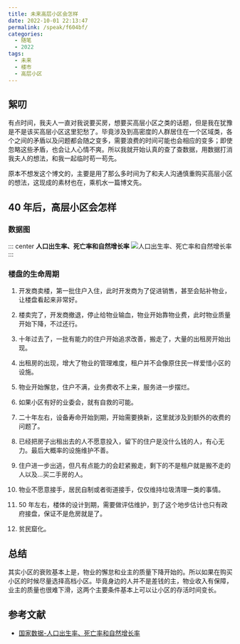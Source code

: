 ```yaml
---
title: 未来高层小区会怎样
date: 2022-10-01 22:13:47
permalink: /speak/f604bf/
categories:
  - 随笔
  - 2022
tags:
  - 未来
  - 楼市
  - 高层小区
---
```


## 絮叨

有点时间，我夫人一直对我说要买房，想要买高层小区之类的话题，但是我在犹豫是不是该买高层小区这里犯愁了。毕竟涉及到高密度的人群居住在一个区域类，各个之间的矛盾以及问题都会随之变多，需要浪费的时间可能也会相应的变多；即使忽略这些矛盾，也会让人心情不爽。所以我就开始认真的查了查数据，用数据打消我夫人的想法，和我一起临时苟一苟先。

<!-- more -->

<InArticleAdsense
    data-ad-client="ca-pub-1725717718088510"
    data-ad-slot="4281148213">
</InArticleAdsense>

原本不想发这个博文的，主要是用了那么多时间为了和夫人沟通慎重购买高层小区的想法，这现成的素材也在，乘机水一篇博文先。

## 40 年后，高层小区会怎样

### 数据图

::: center
**人口出生率、死亡率和自然增长率**
![人口出生率、死亡率和自然增长率](https://cdn.jsdelivr.net/gh/xingcxb/blog_img@blog1/%E9%9A%8F%E7%AC%94/1.png)
:::

### 楼盘的生命周期

1. 开发商卖楼，第一批住户入住，此时开发商为了促进销售，甚至会贴补物业，让楼盘看起来非常好。

2. 楼卖完了，开发商撤退，停止给物业输血，物业开始靠物业费，此时物业质量开始下降，不过还行。

3. 十年过去了，一批有能力的住户开始追求改善，搬走了，大量的出租房开始出现。

4. 出租房的出现，增大了物业的管理难度，租户并不会像原住民一样爱惜小区的设施。

5. 物业开始懈怠，住户不满，业务费收不上来，服务进一步摆烂。

6. 如果小区有好的业委会，就有自救的可能。

7. 二十年左右，设备寿命开始到期，开始需要换新，这里就涉及到额外的收费的问题了。

8. 已经把房子出租出去的人不愿意投入，留下的住户是没什么钱的人，有心无力。最后大概率的设施维护不善。

9. 住户进一步出逃，但凡有点能力的会赶紧搬走，剩下的不是租户就是搬不走的人以及...买二手房的人。

10. 物业不愿意接手，居民自制或者街道接手，仅仅维持垃圾清理一类的事情。

11. 50 年左右，楼体的设计到期，需要做评估维护，到了这个地步估计也只有政府接盘，保证不是危房就是了。

12. 贫民窟化。

## 总结

其实小区的衰败基本上是，物业的懈怠和业主的质量下降开始的。所以如果在购买小区的时候尽量选择高档小区。毕竟身边的人并不是差钱的主，物业收入有保障，业主的质量也很难下滑，这两个主要条件基本上可以让小区的存活时间变长。

## 参考文献

- [国家数据-人口出生率、死亡率和自然增长率](https://data.stats.gov.cn/easyquery.htm?cn=C01&zb=A0302&sj=2021)
